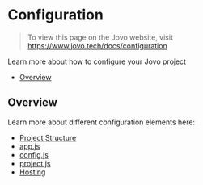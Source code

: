 # Configuration

> To view this page on the Jovo website, visit https://www.jovo.tech/docs/configuration

Learn more about how to configure your Jovo project

* [Overview](#overview)


## Overview

Learn more about different configuration elements here:

* [Project Structure](./project-structure.md'./project-structure')
* [app.js](./app-js.md'./app-js')
* [config.js](./config-js.md'./config-js')
* [project.js](./project-js.md './project-js')
* [Hosting](./hosting'./hosting')




<!--[metadata]: {"description": "Learn how to configure your Jovo Voice App for Amazon Alexa and Google Assistant", "route": "configuration"}-->
